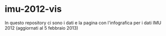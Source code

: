 imu-2012-vis
============

In questo repository ci sono i dati e la pagina con l'infografica per i dati IMU 2012 (aggiornati al 5 febbraio 2013)
